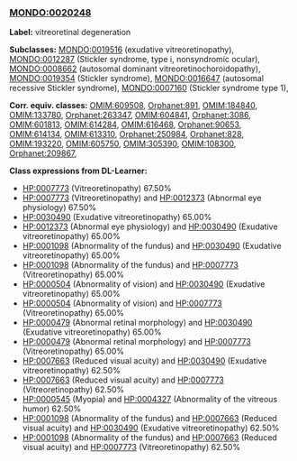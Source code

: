 
### [MONDO:0020248](http://purl.obolibrary.org/obo/MONDO_0020248)
**Label:** vitreoretinal degeneration

**Subclasses:** [MONDO:0019516](http://purl.obolibrary.org/obo/MONDO_0019516) (exudative vitreoretinopathy), [MONDO:0012287](http://purl.obolibrary.org/obo/MONDO_0012287) (Stickler syndrome, type i, nonsyndromic ocular), [MONDO:0008662](http://purl.obolibrary.org/obo/MONDO_0008662) (autosomal dominant vitreoretinochoroidopathy), [MONDO:0019354](http://purl.obolibrary.org/obo/MONDO_0019354) (Stickler syndrome), [MONDO:0016647](http://purl.obolibrary.org/obo/MONDO_0016647) (autosomal recessive Stickler syndrome), [MONDO:0007160](http://purl.obolibrary.org/obo/MONDO_0007160) (Stickler syndrome type 1), 

**Corr. equiv. classes:** [OMIM:609508](http://purl.obolibrary.org/obo/OMIM_609508), [Orphanet:891](http://www.orpha.net/ORDO/Orphanet_891), [OMIM:184840](http://purl.obolibrary.org/obo/OMIM_184840), [OMIM:133780](http://purl.obolibrary.org/obo/OMIM_133780), [Orphanet:263347](http://www.orpha.net/ORDO/Orphanet_263347), [OMIM:604841](http://purl.obolibrary.org/obo/OMIM_604841), [Orphanet:3086](http://www.orpha.net/ORDO/Orphanet_3086), [OMIM:601813](http://purl.obolibrary.org/obo/OMIM_601813), [OMIM:614284](http://purl.obolibrary.org/obo/OMIM_614284), [OMIM:616468](http://purl.obolibrary.org/obo/OMIM_616468), [Orphanet:90653](http://www.orpha.net/ORDO/Orphanet_90653), [OMIM:614134](http://purl.obolibrary.org/obo/OMIM_614134), [OMIM:613310](http://purl.obolibrary.org/obo/OMIM_613310), [Orphanet:250984](http://www.orpha.net/ORDO/Orphanet_250984), [Orphanet:828](http://www.orpha.net/ORDO/Orphanet_828), [OMIM:193220](http://purl.obolibrary.org/obo/OMIM_193220), [OMIM:605750](http://purl.obolibrary.org/obo/OMIM_605750), [OMIM:305390](http://purl.obolibrary.org/obo/OMIM_305390), [OMIM:108300](http://purl.obolibrary.org/obo/OMIM_108300), [Orphanet:209867](http://www.orpha.net/ORDO/Orphanet_209867), 

**Class expressions from DL-Learner:**

- [HP:0007773](http://purl.obolibrary.org/obo/HP_0007773) (Vitreoretinopathy) 67.50%
- [HP:0007773](http://purl.obolibrary.org/obo/HP_0007773) (Vitreoretinopathy) and [HP:0012373](http://purl.obolibrary.org/obo/HP_0012373) (Abnormal eye physiology) 67.50%
- [HP:0030490](http://purl.obolibrary.org/obo/HP_0030490) (Exudative vitreoretinopathy) 65.00%
- [HP:0012373](http://purl.obolibrary.org/obo/HP_0012373) (Abnormal eye physiology) and [HP:0030490](http://purl.obolibrary.org/obo/HP_0030490) (Exudative vitreoretinopathy) 65.00%
- [HP:0001098](http://purl.obolibrary.org/obo/HP_0001098) (Abnormality of the fundus) and [HP:0030490](http://purl.obolibrary.org/obo/HP_0030490) (Exudative vitreoretinopathy) 65.00%
- [HP:0001098](http://purl.obolibrary.org/obo/HP_0001098) (Abnormality of the fundus) and [HP:0007773](http://purl.obolibrary.org/obo/HP_0007773) (Vitreoretinopathy) 65.00%
- [HP:0000504](http://purl.obolibrary.org/obo/HP_0000504) (Abnormality of vision) and [HP:0030490](http://purl.obolibrary.org/obo/HP_0030490) (Exudative vitreoretinopathy) 65.00%
- [HP:0000504](http://purl.obolibrary.org/obo/HP_0000504) (Abnormality of vision) and [HP:0007773](http://purl.obolibrary.org/obo/HP_0007773) (Vitreoretinopathy) 65.00%
- [HP:0000479](http://purl.obolibrary.org/obo/HP_0000479) (Abnormal retinal morphology) and [HP:0030490](http://purl.obolibrary.org/obo/HP_0030490) (Exudative vitreoretinopathy) 65.00%
- [HP:0000479](http://purl.obolibrary.org/obo/HP_0000479) (Abnormal retinal morphology) and [HP:0007773](http://purl.obolibrary.org/obo/HP_0007773) (Vitreoretinopathy) 65.00%
- [HP:0007663](http://purl.obolibrary.org/obo/HP_0007663) (Reduced visual acuity) and [HP:0030490](http://purl.obolibrary.org/obo/HP_0030490) (Exudative vitreoretinopathy) 62.50%
- [HP:0007663](http://purl.obolibrary.org/obo/HP_0007663) (Reduced visual acuity) and [HP:0007773](http://purl.obolibrary.org/obo/HP_0007773) (Vitreoretinopathy) 62.50%
- [HP:0000545](http://purl.obolibrary.org/obo/HP_0000545) (Myopia) and [HP:0004327](http://purl.obolibrary.org/obo/HP_0004327) (Abnormality of the vitreous humor) 62.50%
- [HP:0001098](http://purl.obolibrary.org/obo/HP_0001098) (Abnormality of the fundus) and [HP:0007663](http://purl.obolibrary.org/obo/HP_0007663) (Reduced visual acuity) and [HP:0030490](http://purl.obolibrary.org/obo/HP_0030490) (Exudative vitreoretinopathy) 62.50%
- [HP:0001098](http://purl.obolibrary.org/obo/HP_0001098) (Abnormality of the fundus) and [HP:0007663](http://purl.obolibrary.org/obo/HP_0007663) (Reduced visual acuity) and [HP:0007773](http://purl.obolibrary.org/obo/HP_0007773) (Vitreoretinopathy) 62.50%


